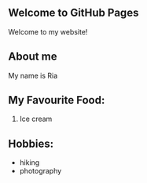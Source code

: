 ## Welcome to GitHub Pages
Welcome to my website!

## About me
My name is Ria

## My Favourite Food:
1. Ice cream

## Hobbies:
- hiking
- photography
